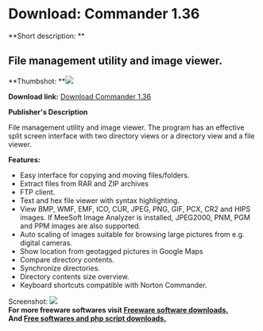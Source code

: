 # Download: Commander 1.36

**Short description: **

## File management utility and image viewer.

  
**Thumbshot: **![](http://www.freewarefiles.com/screenshot/meesoftcommander_md.gif)   
  
**Download link:** [Download Commander 1.36](http://freesoftwares.boysofts.com/Commander_program_5126.html)  
  

**Publisher's Description**  
  

File management utility and image viewer. The program has an effective split
screen interface with two directory views or a directory view and a file
viewer.

**Features:**

  * Easy interface for copying and moving files/folders. 
  * Extract files from RAR and ZIP archives 
  * FTP client. 
  * Text and hex file viewer with syntax highlighting. 
  * View BMP, WMF, EMF, ICO, CUR, JPEG, PNG, GIF, PCX, CR2 and HIPS images. If MeeSoft Image Analyzer is installed, JPEG2000, PNM, PGM and PPM images are also supported. 
  * Auto scaling of images suitable for browsing large pictures from e.g. digital cameras. 
  * Show location from geotagged pictures in Google Maps 
  * Compare directory contents. 
  * Synchronize directories. 
  * Directory contents size overview. 
  * Keyboard shortcuts compatible with Norton Commander. 

  
  
Screenshot: ![](http://www.freewarefiles.com/screenshot/meesoftcommander.gif)  
**For more freeware softwares visit [Freeware software downloads.](http://freesoftwares.boysofts.com/)**   
**And [Free softwares and php script downloads.](http://www.boysofts.com/)**

